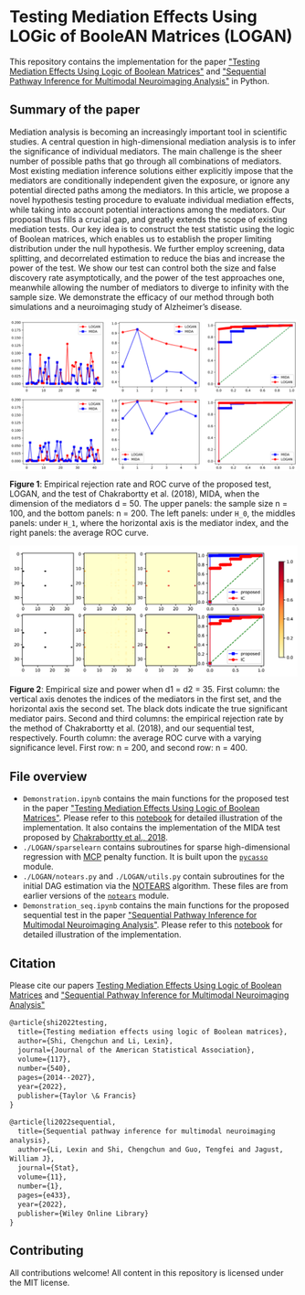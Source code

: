 # Testing Mediation Effects Using LOGic of BooleAN Matrices (LOGAN)

This repository contains the implementation for the paper ["Testing Mediation Effects Using Logic of Boolean Matrices"](https://arxiv.org/abs/2005.04584) and ["Sequential Pathway Inference for Multimodal Neuroimaging Analysis"](http://eprints.lse.ac.uk/111904/) in Python.

## Summary of the paper

Mediation analysis is becoming an increasingly important tool in scientific studies. A central question in high-dimensional mediation analysis is to infer the significance of individual mediators. The main challenge is the sheer number of possible paths that go through all combinations of mediators. Most existing mediation inference solutions either explicitly impose that the mediators are conditionally independent given the exposure, or ignore any potential directed paths among the mediators. In this article, we propose a novel hypothesis testing procedure to evaluate individual mediation effects, while taking into account potential interactions among the mediators. Our proposal thus fills a crucial gap, and greatly extends the scope of existing mediation tests. Our key idea is to construct the test statistic using the logic of Boolean matrices, which enables us to establish the proper limiting distribution under the null hypothesis. We further employ screening, data splitting, and decorrelated estimation to reduce the bias and increase the power of the test. We show our test can control both the size
and false discovery rate asymptotically, and the power of the test approaches one, meanwhile allowing the number of mediators to diverge to infinity with the sample
size. We demonstrate the efficacy of our method through both simulations and a neuroimaging study of Alzheimer’s disease.

<img align="center" src="ERRAB.png" alt="drawing" width="700">

**Figure 1**: Empirical rejection rate and ROC curve of the proposed test, LOGAN, and the test of Chakrabortty et al. (2018), MIDA, when the dimension of the mediators d = 50. The upper panels: the sample size n = 100, and the bottom panels: n = 200. The left panels: under `H_0`, the middles panels: under `H_1`, where the horizontal axis is the mediator index, and the right panels: the average ROC curve. 

<img align="center" src="SecA.png" alt="drawing" width="700">

**Figure 2**: Empirical size and power when d1 = d2 = 35. First column: the vertical axis denotes the indices of the mediators in the first set, and the horizontal axis the second set. The black dots indicate the true significant mediator pairs. Second and third columns: the empirical rejection rate by the method of Chakrabortty et al. (2018), and our sequential test, respectively. Fourth column: the average ROC curve with a varying significance level. First row: n = 200, and second row: n = 400.

## File overview

* `Demonstration.ipynb` contains the main functions for the proposed test in the paper ["Testing Mediation Effects Using Logic of Boolean Matrices"](https://arxiv.org/abs/2005.04584). Please refer to this [notebook](https://github.com/callmespring/LOGAN/blob/master/Demonstration.ipynb) for detailed illustration of the implementation. It also contains the implementation of the MIDA test proposed by [Chakrabortty et al., 2018](https://arxiv.org/pdf/1809.10652.pdf). 
* `./LOGAN/sparselearn` contains subroutines for sparse high-dimensional regression with [MCP](https://arxiv.org/pdf/1002.4734.pdf) penalty function. It is built upon the [`pycasso`](https://pypi.org/project/pycasso/) module.
* `./LOGAN/notears.py` and `./LOGAN/utils.py` contain subroutines for the initial DAG estimation via the [NOTEARS](https://papers.nips.cc/paper/2018/file/e347c51419ffb23ca3fd5050202f9c3d-Paper.pdf) algorithm. These files are from earlier versions of the [`notears`](https://github.com/xunzheng/notears) module.
* `Demonstration_seq.ipynb` contains the main functions for the proposed sequential test in the paper ["Sequential Pathway Inference for Multimodal Neuroimaging Analysis"](https://onlinelibrary.wiley.com/doi/full/10.1002/sta4.433). Please refer to this [notebook](https://github.com/callmespring/LOGAN/blob/master/Demonstration_seq.ipynb) for detailed illustration of the implementation.

## Citation

Please cite our papers
[Testing Mediation Effects Using Logic of Boolean Matrices](https://arxiv.org/pdf/2005.04584.pdf) and ["Sequential Pathway Inference for Multimodal Neuroimaging Analysis"](https://onlinelibrary.wiley.com/doi/full/10.1002/sta4.433)

``` 
@article{shi2022testing,
  title={Testing mediation effects using logic of Boolean matrices},
  author={Shi, Chengchun and Li, Lexin},
  journal={Journal of the American Statistical Association},
  volume={117},
  number={540},
  pages={2014--2027},
  year={2022},
  publisher={Taylor \& Francis}
}
``` 

```
@article{li2022sequential,
  title={Sequential pathway inference for multimodal neuroimaging analysis},
  author={Li, Lexin and Shi, Chengchun and Guo, Tengfei and Jagust, William J},
  journal={Stat},
  volume={11},
  number={1},
  pages={e433},
  year={2022},
  publisher={Wiley Online Library}
}
```

## Contributing

All contributions welcome! All content in this repository is licensed under the MIT license.

